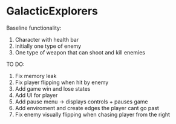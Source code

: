# GalacticExplorers

Baseline functionality:

1. Character with health bar
2. initially one type of enemy
3. One type of weapon that can shoot and kill enemies

TO DO:
1. Fix memory leak
2. Fix player flipping when hit by enemy
3. Add game win and lose states
4. Add UI for player
5. Add pause menu -> displays controls + pauses game
6. Add enviroment and create edges the player cant go past
7. Fix enemy visually flipping when chasing player from the right
